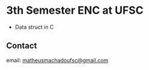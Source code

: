 # 3th Semester ENC at UFSC


* Data struct in C

## Contact 

email: matheusmachadoufsc@gmail.com






